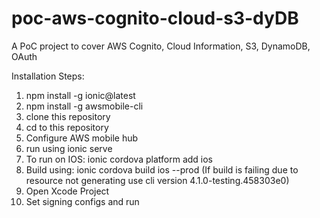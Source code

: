 # poc-aws-cognito-cloud-s3-dyDB
A PoC project to cover AWS Cognito, Cloud Information, S3, DynamoDB, OAuth

Installation Steps:

1. npm install -g ionic@latest
2. npm install -g awsmobile-cli
3. clone this repository
4. cd to this repository
5. Configure AWS mobile hub
6. run using ionic serve
7. To run on IOS: ionic cordova platform add ios
8. Build using: ionic cordova build ios --prod (If build is failing due to resource not generating use cli version 4.1.0-testing.458303e0)
9. Open Xcode Project 
10. Set signing configs and run